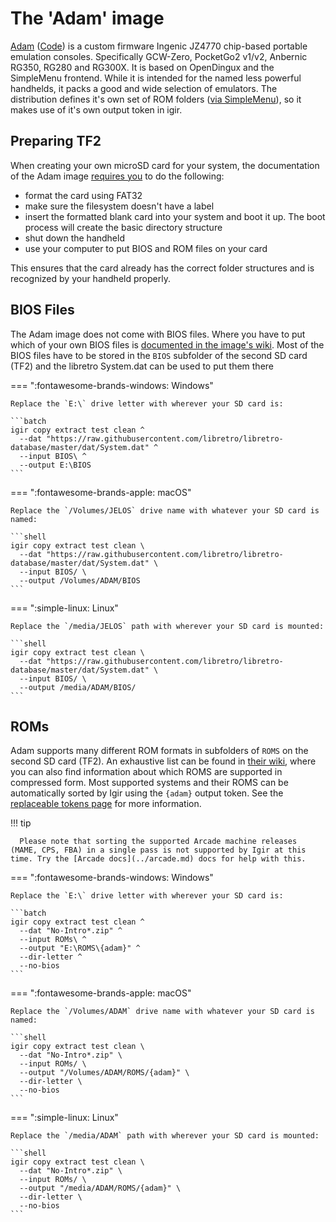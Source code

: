# The 'Adam' image

[Adam](https://github.com/eduardofilo/RG350_adam_image/wiki/) ([Code](https://github.com/eduardofilo/RG350_adam_image)) is a custom firmware Ingenic JZ4770 chip-based portable emulation consoles. Specifically GCW-Zero, PocketGo2 v1/v2, Anbernic RG350, RG280 and RG300X. It is based on OpenDingux and the SimpleMenu frontend. While it is intended for the named less powerful handhelds, it packs a good and wide selection of emulators. The distribution defines it's own set of ROM folders ([via SimpleMenu](https://github.com/eduardofilo/RG350_adam_image/tree/master/data/local/home/.simplemenu/section_groups)), so it makes use of it's own output token in igir.

## Preparing TF2

When creating your own microSD card for your system, the documentation of the Adam image [requires you](https://github.com/eduardofilo/RG350_adam_image/wiki/En:-3.-Content-installation#external-microsd-format-and-label) to do the following:

- format the card using FAT32
- make sure the filesystem doesn't have a label
- insert the formatted blank card into your system and boot it up. The boot process will create the basic directory structure
- shut down the handheld
- use your computer to put BIOS and ROM files on your card

This ensures that the card already has the correct folder structures and is recognized by your handheld properly.

## BIOS Files

The Adam image does not come with BIOS files. Where you have to put which of your own BIOS files is [documented in the image's wiki](https://github.com/eduardofilo/RG350_adam_image/wiki/En:-3.-Content-installation#bios). Most of the BIOS files have to be stored in the `BIOS` subfolder of the second SD card (TF2) and the libretro System.dat can be used to put them there

=== ":fontawesome-brands-windows: Windows"

    Replace the `E:\` drive letter with wherever your SD card is:

    ```batch
    igir copy extract test clean ^
      --dat "https://raw.githubusercontent.com/libretro/libretro-database/master/dat/System.dat" ^
      --input BIOS\ ^
      --output E:\BIOS
    ```

=== ":fontawesome-brands-apple: macOS"

    Replace the `/Volumes/JELOS` drive name with whatever your SD card is named:

    ```shell
    igir copy extract test clean \
      --dat "https://raw.githubusercontent.com/libretro/libretro-database/master/dat/System.dat" \
      --input BIOS/ \
      --output /Volumes/ADAM/BIOS
    ```

=== ":simple-linux: Linux"

    Replace the `/media/JELOS` path with wherever your SD card is mounted:

    ```shell
    igir copy extract test clean \
      --dat "https://raw.githubusercontent.com/libretro/libretro-database/master/dat/System.dat" \
      --input BIOS/ \
      --output /media/ADAM/BIOS/
    ```

## ROMs

Adam supports many different ROM formats in subfolders of `ROMS` on the second SD card (TF2). An exhaustive list can be found in [their wiki](https://github.com/eduardofilo/RG350_adam_image/tree/master/data/local/home/.simplemenu/section_groups), where you can also find information about which ROMS are supported in compressed form. Most supported systems and their ROMS can be automatically sorted by Igir using the `{adam}` output token. See the [replaceable tokens page](../../output/tokens.md) for more information.

!!! tip

      Please note that sorting the supported Arcade machine releases (MAME, CPS, FBA) in a single pass is not supported by Igir at this time. Try the [Arcade docs](../arcade.md) docs for help with this.

=== ":fontawesome-brands-windows: Windows"

    Replace the `E:\` drive letter with wherever your SD card is:

    ```batch
    igir copy extract test clean ^
      --dat "No-Intro*.zip" ^
      --input ROMs\ ^
      --output "E:\ROMS\{adam}" ^
      --dir-letter ^
      --no-bios
    ```

=== ":fontawesome-brands-apple: macOS"

    Replace the `/Volumes/ADAM` drive name with whatever your SD card is named:

    ```shell
    igir copy extract test clean \
      --dat "No-Intro*.zip" \
      --input ROMs/ \
      --output "/Volumes/ADAM/ROMS/{adam}" \
      --dir-letter \
      --no-bios
    ```

=== ":simple-linux: Linux"

    Replace the `/media/ADAM` path with wherever your SD card is mounted:

    ```shell
    igir copy extract test clean \
      --dat "No-Intro*.zip" \
      --input ROMs/ \
      --output "/media/ADAM/ROMS/{adam}" \
      --dir-letter \
      --no-bios
    ```
